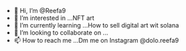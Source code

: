 - 👋 Hi, I’m @Reefa9
- 👀 I’m interested in ...NFT art 
- 🌱 I’m currently learning ...How to sell digital art wit solana
- 💞️ I’m looking to collaborate on ...
- 📫 How to reach me ...Dm me on Instagram @dolo.reefa9

<!---
Reefa9/Reefa9 is a ✨ special ✨ repository because its `README.md` (this file) appears on your GitHub profile.
You can click the Preview link to take a look at your changes.
--->
